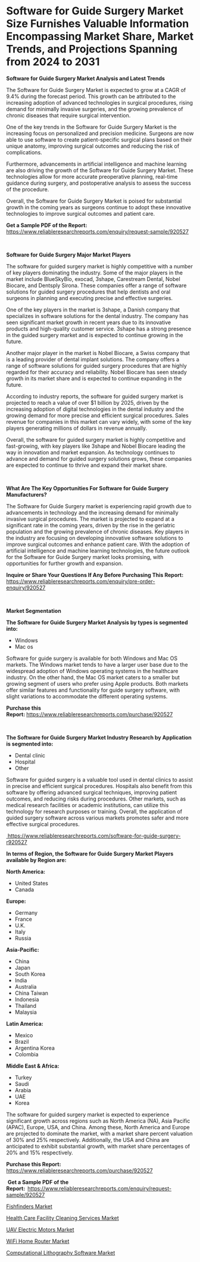 <p><h1>Software for Guide Surgery Market Size Furnishes Valuable Information Encompassing Market Share, Market Trends, and Projections Spanning from 2024 to 2031</h1></p><p><strong>Software for Guide Surgery Market Analysis and Latest Trends</strong></p>
<p><p>The Software for Guide Surgery Market is expected to grow at a CAGR of 9.4% during the forecast period. This growth can be attributed to the increasing adoption of advanced technologies in surgical procedures, rising demand for minimally invasive surgeries, and the growing prevalence of chronic diseases that require surgical intervention.</p><p>One of the key trends in the Software for Guide Surgery Market is the increasing focus on personalized and precision medicine. Surgeons are now able to use software to create patient-specific surgical plans based on their unique anatomy, improving surgical outcomes and reducing the risk of complications.</p><p>Furthermore, advancements in artificial intelligence and machine learning are also driving the growth of the Software for Guide Surgery Market. These technologies allow for more accurate preoperative planning, real-time guidance during surgery, and postoperative analysis to assess the success of the procedure.</p><p>Overall, the Software for Guide Surgery Market is poised for substantial growth in the coming years as surgeons continue to adopt these innovative technologies to improve surgical outcomes and patient care.</p></p>
<p><strong>Get a Sample PDF of the Report:&nbsp;</strong> <a href="https://www.reliableresearchreports.com/enquiry/request-sample/920527">https://www.reliableresearchreports.com/enquiry/request-sample/920527</a></p>
<p>&nbsp;</p>
<p><strong>Software for Guide Surgery Major Market Players</strong></p>
<p><p>The software for guided surgery market is highly competitive with a number of key players dominating the industry. Some of the major players in the market include BlueSkyBio, exocad, 3shape, Carestream Dental, Nobel Biocare, and Dentsply Sirona. These companies offer a range of software solutions for guided surgery procedures that help dentists and oral surgeons in planning and executing precise and effective surgeries.</p><p>One of the key players in the market is 3shape, a Danish company that specializes in software solutions for the dental industry. The company has seen significant market growth in recent years due to its innovative products and high-quality customer service. 3shape has a strong presence in the guided surgery market and is expected to continue growing in the future.</p><p>Another major player in the market is Nobel Biocare, a Swiss company that is a leading provider of dental implant solutions. The company offers a range of software solutions for guided surgery procedures that are highly regarded for their accuracy and reliability. Nobel Biocare has seen steady growth in its market share and is expected to continue expanding in the future.</p><p>According to industry reports, the software for guided surgery market is projected to reach a value of over $1 billion by 2025, driven by the increasing adoption of digital technologies in the dental industry and the growing demand for more precise and efficient surgical procedures. Sales revenue for companies in this market can vary widely, with some of the key players generating millions of dollars in revenue annually.</p><p>Overall, the software for guided surgery market is highly competitive and fast-growing, with key players like 3shape and Nobel Biocare leading the way in innovation and market expansion. As technology continues to advance and demand for guided surgery solutions grows, these companies are expected to continue to thrive and expand their market share.</p></p>
<p>&nbsp;</p>
<p><strong>What Are The Key Opportunities For Software for Guide Surgery Manufacturers?</strong></p>
<p><p>The Software for Guide Surgery market is experiencing rapid growth due to advancements in technology and the increasing demand for minimally invasive surgical procedures. The market is projected to expand at a significant rate in the coming years, driven by the rise in the geriatric population and the growing prevalence of chronic diseases. Key players in the industry are focusing on developing innovative software solutions to improve surgical outcomes and enhance patient care. With the adoption of artificial intelligence and machine learning technologies, the future outlook for the Software for Guide Surgery market looks promising, with opportunities for further growth and expansion.</p></p>
<p><strong>Inquire or Share Your Questions If Any Before Purchasing This Report:</strong> <a href="https://www.reliableresearchreports.com/enquiry/pre-order-enquiry/920527">https://www.reliableresearchreports.com/enquiry/pre-order-enquiry/920527</a></p>
<p>&nbsp;</p>
<p><strong>Market Segmentation</strong></p>
<p><strong>The Software for Guide Surgery Market Analysis by types is segmented into:</strong></p>
<p><ul><li>Windows</li><li>Mac os</li></ul></p>
<p><p>Software for guide surgery is available for both Windows and Mac OS markets. The Windows market tends to have a larger user base due to the widespread adoption of Windows operating systems in the healthcare industry. On the other hand, the Mac OS market caters to a smaller but growing segment of users who prefer using Apple products. Both markets offer similar features and functionality for guide surgery software, with slight variations to accommodate the different operating systems.</p></p>
<p><strong>Purchase this Report:&nbsp;</strong><a href="https://www.reliableresearchreports.com/purchase/920527">https://www.reliableresearchreports.com/purchase/920527</a></p>
<p>&nbsp;</p>
<p><strong>The Software for Guide Surgery Market Industry Research by Application is segmented into:</strong></p>
<p><ul><li>Dental clinic</li><li>Hospital</li><li>Other</li></ul></p>
<p><p>Software for guided surgery is a valuable tool used in dental clinics to assist in precise and efficient surgical procedures. Hospitals also benefit from this software by offering advanced surgical techniques, improving patient outcomes, and reducing risks during procedures. Other markets, such as medical research facilities or academic institutions, can utilize this technology for research purposes or training. Overall, the application of guided surgery software across various markets promotes safer and more effective surgical procedures.</p></p>
<p><a href="https://www.reliableresearchreports.com/software-for-guide-surgery-r920527">&nbsp;https://www.reliableresearchreports.com/software-for-guide-surgery-r920527</a></p>
<p><strong>In terms of Region, the Software for Guide Surgery Market Players available by Region are:</strong></p>
<p>
    <p> <strong> North America: </strong>
        <ul>
            <li>United States</li>
            <li>Canada</li>
        </ul>
        </p> 
    <p> <strong> Europe: </strong>
        <ul>
            <li>Germany</li>
            <li>France</li>
            <li>U.K.</li>
            <li>Italy</li>
            <li>Russia</li>
        </ul>
        </p> 
    <p> <strong> Asia-Pacific: </strong>
        <ul>
            <li>China</li>
            <li>Japan</li>
            <li>South Korea</li>
            <li>India</li>
            <li>Australia</li>
            <li>China Taiwan</li>
            <li>Indonesia</li>
            <li>Thailand</li>
            <li>Malaysia</li>
        </ul>
        </p> 
    <p> <strong> Latin America: </strong>
        <ul>
            <li>Mexico</li>
            <li>Brazil</li>
            <li>Argentina Korea</li>
            <li>Colombia</li>
        </ul>
        </p> 
    <p> <strong> Middle East & Africa: </strong>
        <ul>
            <li>Turkey</li>
            <li>Saudi</li>
            <li>Arabia</li>
            <li>UAE</li>
            <li>Korea</li>
        </ul>
    </p>
    </p>
<p><p>The software for guided surgery market is expected to experience significant growth across regions such as North America (NA), Asia Pacific (APAC), Europe, USA, and China. Among these, North America and Europe are projected to dominate the market, with a market share percent valuation of 30% and 25% respectively. Additionally, the USA and China are anticipated to exhibit substantial growth, with market share percentages of 20% and 15% respectively.</p></p>
<p><strong>Purchase this Report: </strong><a href="https://www.reliableresearchreports.com/purchase/920527">https://www.reliableresearchreports.com/purchase/920527</a></p>
<p>&nbsp;<strong>Get a Sample PDF of the Report:&nbsp;&nbsp;</strong><a href="https://www.reliableresearchreports.com/enquiry/request-sample/920527">https://www.reliableresearchreports.com/enquiry/request-sample/920527</a></p>
<p><strong></strong></p>
<p><p><a href="https://medium.com/@babymorar/fishfinders-market-industry-trends-and-forecast-for-period-from-2024-to-2031-94a1b828695f">Fishfinders Market</a></p><p><a href="https://github.com/brendafegmorris532/Market-Research-Report-List-2/blob/main/health-care-facility-cleaning-services-market.md">Health Care Facility Cleaning Services Market</a></p><p><a href="https://medium.com/@patriciahanson2013/uav-electric-motors-market-global-market-insights-and-sales-trends-2024-to-2031-489945184b58">UAV Electric Motors Market</a></p><p><a href="https://www.linkedin.com/pulse/wifi-home-router-market-analysis-report-global-insights-1wsge?trackingId=N0HfLGjbSumW%2FoGv%2FkrSqQ%3D%3D">WiFi Home Router Market</a></p><p><a href="https://github.com/angelajermaine/Market-Research-Report-List-4/blob/main/computational-lithography-software-market.md">Computational Lithography Software Market</a></p></p>